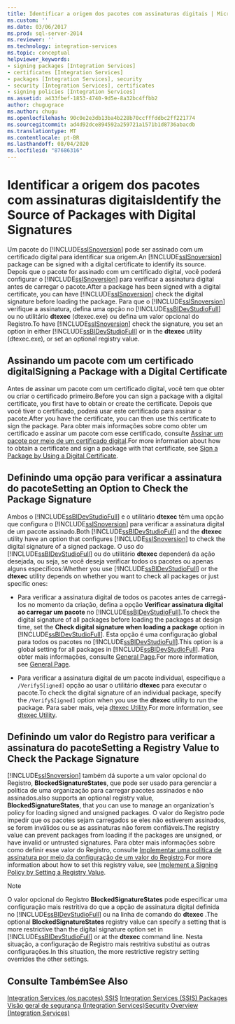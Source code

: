 ```yaml
---
title: Identificar a origem dos pacotes com assinaturas digitais | Microsoft Docs
ms.custom: ''
ms.date: 03/06/2017
ms.prod: sql-server-2014
ms.reviewer: ''
ms.technology: integration-services
ms.topic: conceptual
helpviewer_keywords:
- signing packages [Integration Services]
- certificates [Integration Services]
- packages [Integration Services], security
- security [Integration Services], certificates
- signing policies [Integration Services]
ms.assetid: a433fbef-1853-4740-9d5e-8a32bc4ffbb2
author: chugugrace
ms.author: chugu
ms.openlocfilehash: 90c0e2e3db13ba4b228b70ccfffddbc2ff221774
ms.sourcegitcommit: ad4d92dce894592a259721a1571b1d8736abacdb
ms.translationtype: MT
ms.contentlocale: pt-BR
ms.lasthandoff: 08/04/2020
ms.locfileid: "87686316"
---
```

# <a name="identify-the-source-of-packages-with-digital-signatures"></a><span data-ttu-id="c1761-102">Identificar a origem dos pacotes com assinaturas digitais</span><span class="sxs-lookup"><span data-stu-id="c1761-102">Identify the Source of Packages with Digital Signatures</span></span>
  <span data-ttu-id="c1761-103">Um pacote do [!INCLUDE[ssISnoversion](../../includes/ssisnoversion-md.md)] pode ser assinado com um certificado digital para identificar sua origem.</span><span class="sxs-lookup"><span data-stu-id="c1761-103">An [!INCLUDE[ssISnoversion](../../includes/ssisnoversion-md.md)] package can be signed with a digital certificate to identify its source.</span></span> <span data-ttu-id="c1761-104">Depois que o pacote for assinado com um certificado digital, você poderá configurar o [!INCLUDE[ssISnoversion](../../includes/ssisnoversion-md.md)] para verificar a assinatura digital antes de carregar o pacote.</span><span class="sxs-lookup"><span data-stu-id="c1761-104">After a package has been signed with a digital certificate, you can have [!INCLUDE[ssISnoversion](../../includes/ssisnoversion-md.md)] check the digital signature before loading the package.</span></span> <span data-ttu-id="c1761-105">Para que o [!INCLUDE[ssISnoversion](../../includes/ssisnoversion-md.md)] verifique a assinatura, defina uma opção no [!INCLUDE[ssBIDevStudioFull](../../includes/ssbidevstudiofull-md.md)] ou no utilitário **dtexec** (dtexec.exe) ou defina um valor opcional do Registro.</span><span class="sxs-lookup"><span data-stu-id="c1761-105">To have [!INCLUDE[ssISnoversion](../../includes/ssisnoversion-md.md)] check the signature, you set an option in either [!INCLUDE[ssBIDevStudioFull](../../includes/ssbidevstudiofull-md.md)] or in the **dtexec** utility (dtexec.exe), or set an optional registry value.</span></span>  
  
## <a name="signing-a-package-with-a-digital-certificate"></a><span data-ttu-id="c1761-106">Assinando um pacote com um certificado digital</span><span class="sxs-lookup"><span data-stu-id="c1761-106">Signing a Package with a Digital Certificate</span></span>  
 <span data-ttu-id="c1761-107">Antes de assinar um pacote com um certificado digital, você tem que obter ou criar o certificado primeiro.</span><span class="sxs-lookup"><span data-stu-id="c1761-107">Before you can sign a package with a digital certificate, you first have to obtain or create the certificate.</span></span> <span data-ttu-id="c1761-108">Depois que você tiver o certificado, poderá usar este certificado para assinar o pacote.</span><span class="sxs-lookup"><span data-stu-id="c1761-108">After you have the certificate, you can then use this certificate to sign the package.</span></span> <span data-ttu-id="c1761-109">Para obter mais informações sobre como obter um certificado e assinar um pacote com esse certificado, consulte [Assinar um pacote por meio de um certificado digital](../sign-a-package-by-using-a-digital-certificate.md).</span><span class="sxs-lookup"><span data-stu-id="c1761-109">For more information about how to obtain a certificate and sign a package with that certificate, see [Sign a Package by Using a Digital Certificate](../sign-a-package-by-using-a-digital-certificate.md).</span></span>  
  
## <a name="setting-an-option-to-check-the-package-signature"></a><span data-ttu-id="c1761-110">Definindo uma opção para verificar a assinatura do pacote</span><span class="sxs-lookup"><span data-stu-id="c1761-110">Setting an Option to Check the Package Signature</span></span>  
 <span data-ttu-id="c1761-111">Ambos o [!INCLUDE[ssBIDevStudioFull](../../includes/ssbidevstudiofull-md.md)] e o utilitário **dtexec** têm uma opção que configura o [!INCLUDE[ssISnoversion](../../includes/ssisnoversion-md.md)] para verificar a assinatura digital de um pacote assinado.</span><span class="sxs-lookup"><span data-stu-id="c1761-111">Both [!INCLUDE[ssBIDevStudioFull](../../includes/ssbidevstudiofull-md.md)] and the **dtexec** utility have an option that configures [!INCLUDE[ssISnoversion](../../includes/ssisnoversion-md.md)] to check the digital signature of a signed package.</span></span> <span data-ttu-id="c1761-112">O uso do [!INCLUDE[ssBIDevStudioFull](../../includes/ssbidevstudiofull-md.md)] ou do utilitário **dtexec** dependerá da ação desejada, ou seja, se você deseja verificar todos os pacotes ou apenas alguns específicos:</span><span class="sxs-lookup"><span data-stu-id="c1761-112">Whether you use [!INCLUDE[ssBIDevStudioFull](../../includes/ssbidevstudiofull-md.md)] or the **dtexec** utility depends on whether you want to check all packages or just specific ones:</span></span>  
  
-   <span data-ttu-id="c1761-113">Para verificar a assinatura digital de todos os pacotes antes de carregá-los no momento da criação, defina a opção **Verificar assinatura digital ao carregar um pacote** no [!INCLUDE[ssBIDevStudioFull](../../includes/ssbidevstudiofull-md.md)].</span><span class="sxs-lookup"><span data-stu-id="c1761-113">To check the digital signature of all packages before loading the packages at design time, set the **Check digital signature when loading a package** option in [!INCLUDE[ssBIDevStudioFull](../../includes/ssbidevstudiofull-md.md)].</span></span> <span data-ttu-id="c1761-114">Esta opção é uma configuração global para todos os pacotes no [!INCLUDE[ssBIDevStudioFull](../../includes/ssbidevstudiofull-md.md)].</span><span class="sxs-lookup"><span data-stu-id="c1761-114">This option is a global setting for all packages in [!INCLUDE[ssBIDevStudioFull](../../includes/ssbidevstudiofull-md.md)].</span></span> <span data-ttu-id="c1761-115">Para obter mais informações, consulte [General Page](../general-page-of-integration-services-designers-options.md).</span><span class="sxs-lookup"><span data-stu-id="c1761-115">For more information, see [General Page](../general-page-of-integration-services-designers-options.md).</span></span>  
  
-   <span data-ttu-id="c1761-116">Para verificar a assinatura digital de um pacote individual, especifique a `/VerifyS[igned]` opção ao usar o utilitário **dtexec** para executar o pacote.</span><span class="sxs-lookup"><span data-stu-id="c1761-116">To check the digital signature of an individual package, specify the `/VerifyS[igned]` option when you use the **dtexec** utility to run the package.</span></span> <span data-ttu-id="c1761-117">Para saber mais, veja [dtexec Utility](../packages/dtexec-utility.md).</span><span class="sxs-lookup"><span data-stu-id="c1761-117">For more information, see [dtexec Utility](../packages/dtexec-utility.md).</span></span>  
  
## <a name="setting-a-registry-value-to-check-the-package-signature"></a><span data-ttu-id="c1761-118">Definindo um valor do Registro para verificar a assinatura do pacote</span><span class="sxs-lookup"><span data-stu-id="c1761-118">Setting a Registry Value to Check the Package Signature</span></span>  
 [!INCLUDE[ssISnoversion](../../includes/ssisnoversion-md.md)] <span data-ttu-id="c1761-119">também dá suporte a um valor opcional do Registro, **BlockedSignatureStates**, que pode ser usado para gerenciar a política de uma organização para carregar pacotes assinados e não assinados.</span><span class="sxs-lookup"><span data-stu-id="c1761-119">also supports an optional registry value, **BlockedSignatureStates**, that you can use to manage an organization's policy for loading signed and unsigned packages.</span></span> <span data-ttu-id="c1761-120">O valor do Registro pode impedir que os pacotes sejam carregados se eles não estiverem assinados, se forem inválidos ou se as assinaturas não forem confiáveis.</span><span class="sxs-lookup"><span data-stu-id="c1761-120">The registry value can prevent packages from loading if the packages are unsigned, or have invalid or untrusted signatures.</span></span> <span data-ttu-id="c1761-121">Para obter mais informações sobre como definir esse valor do Registro, consulte [Implementar uma política de assinatura por meio da configuração de um valor do Registro](../implement-a-signing-policy-by-setting-a-registry-value.md).</span><span class="sxs-lookup"><span data-stu-id="c1761-121">For more information about how to set this registry value, see [Implement a Signing Policy by Setting a Registry Value](../implement-a-signing-policy-by-setting-a-registry-value.md).</span></span>  
  
> [!NOTE]  
>  <span data-ttu-id="c1761-122">O valor opcional do Registro **BlockedSignatureStates** pode especificar uma configuração mais restritiva do que a opção de assinatura digital definida no [!INCLUDE[ssBIDevStudioFull](../../includes/ssbidevstudiofull-md.md)] ou na linha de comando do **dtexec** .</span><span class="sxs-lookup"><span data-stu-id="c1761-122">The optional **BlockedSignatureStates** registry value can specify a setting that is more restrictive than the digital signature option set in [!INCLUDE[ssBIDevStudioFull](../../includes/ssbidevstudiofull-md.md)] or at the **dtexec** command line.</span></span> <span data-ttu-id="c1761-123">Nesta situação, a configuração de Registro mais restritiva substitui as outras configurações.</span><span class="sxs-lookup"><span data-stu-id="c1761-123">In this situation, the more restrictive registry setting overrides the other settings.</span></span>  
  
## <a name="see-also"></a><span data-ttu-id="c1761-124">Consulte Também</span><span class="sxs-lookup"><span data-stu-id="c1761-124">See Also</span></span>  
 <span data-ttu-id="c1761-125">[Integration Services &#40;os pacotes&#41; SSIS](../integration-services-ssis-packages.md) </span><span class="sxs-lookup"><span data-stu-id="c1761-125">[Integration Services &#40;SSIS&#41; Packages](../integration-services-ssis-packages.md) </span></span>  
 [<span data-ttu-id="c1761-126">Visão geral de segurança &#40;Integration Services&#41;</span><span class="sxs-lookup"><span data-stu-id="c1761-126">Security Overview &#40;Integration Services&#41;</span></span>](security-overview-integration-services.md)  
  
  
